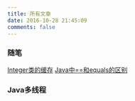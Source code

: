 ```yaml
---
title: 所有文章
date: 2016-10-28 21:45:09
comments: false
---
```


### 随笔
[Integer类的缓存](/2016/11/02/Integer类的缓存/index.html)
[Java中==和equals的区别](/2016/10/31/Java中-和equals的区别/index.html)

	
### Java多线程
